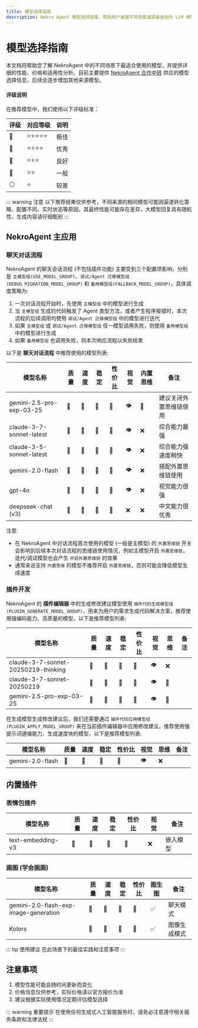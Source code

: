 ```yaml
---
title: 模型选择指南
description: Nekro Agent 模型选择指南，帮助用户根据不同场景选择最适合的 LLM 模型，包括性能、价格和适用场景的详细分析
---
```


# 模型选择指南

本文档将帮助您了解 NekroAgent 中的不同场景下最适合使用的模型，并提供详细的性能、价格和适用性分析。目前主要提供 [NekroAgent 合作中转](https://api.nekro.ai) 供应的模型选择信息，后续会逐步增加其他来源模型。

#### 评级说明

在推荐模型中，我们使用以下评级标准：

| 评级 | 对应等级   | 说明 |
| ---- | ---------- | ---- |
| 👑   | ⭐⭐⭐⭐⭐ | 极佳 |
| 🥇   | ⭐⭐⭐⭐   | 优秀 |
| 🥈   | ⭐⭐⭐     | 良好 |
| 🥉   | ⭐⭐       | 一般 |
| ⚪   | ⭐         | 较差 |

::: warning 注意
以下推荐结果仅供参考，不同来源的相同模型可能因渠道转化策略、配置不同、实时状态等原因，其最终性能可能存在差异，大模型回复具有随机性，生成内容请仔细甄别
:::
## NekroAgent 主应用

### 聊天对话流程

NekroAgent 的聊天会话流程 (不包括插件功能) 主要受到三个配置项影响，分别是 `主模型组(USE_MODEL_GROUP)`、`调试/Agent 迁移模型组(DEBUG_MIGRATION_MODEL_GROUP)` 和 `备用模型组(FALLBACK_MODEL_GROUP)`，具体调度策略为:

1. 一次对话流程开始时，先使用 `主模型组` 中的模型进行生成
2. 当 `主模型组` 生成的代码触发了 Agent 类型方法，或者产生程序报错时，本次流程的后续调用均使用 `调试/Agent 迁移模型组` 中的模型进行迭代
3. 如果 `主模型组` 或 `调试/Agent 迁移模型组` 任一模型调用失败，则使用 `备用模型组` 中的模型进行生成
4. 如果 `备用模型组` 也调用失败，则本次响应流程以失败结束

以下是 **聊天对话流程** 中推荐使用的模型列表:

| 模型名称                 | 质量 | 速度 | 稳定 | 性价比 | 视觉 | 内置思维 | 备注 |
| ------------------------ | ---- | ---- | ---- | ------ | ---- | -------- | ------------------ |
| gemini-2.5-pro-exp-03-25 | 👑 | 🥈 | 🥇 | 🥉 | 👁️ | 🧠 | 建议关闭外置思维链使用 |
| claude-3-7-sonnet-latest | 👑 | 🥉 | 🥉 | 🥉 | 👁️ | ❌ | 综合能力最强 |
| claude-3-5-sonnet-latest | 👑 | 🥉 | 🥈 | 🥉 | 👁️ | ❌ | 综合能力强速度稍快 |
| gemini-2.0-flash         | 🥈 | 👑 | 🥇 | 🥈 | 👁️ | ❌ | 搭配外置思维链使用 |
| gpt-4o                   | 🥇 | 🥈 | 👑 | 🥈 | 👁️ | ❌ | 视觉能力很强 |
| deepseek-chat (v3)       | 🥇 | 🥉 | 🥇 | 🥈 | ❌ | ❌ | 中文能力很优秀 |

注意:

- 在 NekroAgent 中对话流程首次使用的模型 (一般是主模型) 的 `外置思维链` 开关会影响到后续本次对话流程的思维链使用情况，例如主模型开启 `外置思维链`，迭代/调试模型也会产生 `开启外置思维链` 的效果
- 通常来说支持 `内置思维` 的模型不推荐开启 `外置思维链`，否则可能会降低模型生成速度

### 插件开发

NekroAgent 的 **插件编辑器** 中的生成修改建议模型使用 `插件代码生成模型组(PLUGIN_GENERATE_MODEL_GROUP)`，用来为用户的需求生成代码解决方案，推荐使用强编码能力、高质量的模型，以下是推荐模型列表:

| 模型名称                            | 质量 | 速度 | 稳定 | 性价比 | 视觉 | 思维 | 备注 |
| ----------------------------------- | ---- | ---- | ---- | ------ | ---- | ---- | ---- |
| claude-3-7-sonnet-20250219-thinking | 👑   | 🥇   | 🥇   | 🥈     | 👁️   | ❌   |      |
| claude-3-7-sonnet-20250219          | 👑   | 🥇   | 🥇   | 🥈     | 👁️   | 🧠   |      |
| gemini-2.5-pro-exp-03-25            | 👑   | 🥈   | 🥇   | 🥉     | 👁️   | 🧠   |      |

在生成模型生成修改建议后，我们还需要通过 `插件代码应用模型组(PLUGIN_APPLY_MODEL_GROUP)` 来在当前插件编辑器中应用修改建议，推荐使用强提示词遵循能力、生成速度快的模型，以下是推荐模型列表:

| 模型名称         | 质量 | 速度 | 稳定 | 性价比 | 视觉 | 思维 | 备注 |
| ---------------- | ---- | ---- | ---- | ------ | ---- | ---- | ---- |
| gemini-2.0-flash | 🥈   | 👑   | 🥇   | 🥈     | 👁️   | ❌   |      |

## 内置插件

### 表情包插件

| 模型名称          | 质量 | 速度 | 稳定 | 性价比 | 视觉 | 备注     |
| ----------------- | ---- | ---- | ---- | ------ | ---- | -------- |
| text-embedding-v3 | 👑   | 👑   | 👑   | 👑     | ❌   | 嵌入模型 |

### 画图 (学会画画)

| 模型名称                              | 质量 | 速度 | 稳定 | 性价比 | 图生图 | 备注         |
| ------------------------------------- | ---- | ---- | ---- | ------ | ------ | ------------ |
| gemini-2.0-flash-exp-image-generation | 👑   | 👑   | 🥈   | 🥈     | ✅     | 聊天模式     |
| Kolors                                | 🥈   | 🥇   | 👑   | 🥇     | ✅     | 图像生成模式 |

::: tip 使用建议
在此场景下的最佳实践和注意事项
:::

## 注意事项

1. 模型性能可能会随时间更新而变化
2. 价格信息仅供参考，实际价格请以官方报价为准
3. 建议根据实际使用情况定期评估模型选择

::: warning 重要提示
在使用任何生成式人工智能服务时，请务必注意遵守相关服务条款和法律法规
:::
